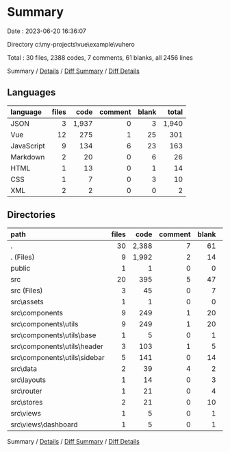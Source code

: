 # Summary

Date : 2023-06-20 16:36:07

Directory c:\\my-projects\\vue\\example\\vuhero

Total : 30 files,  2388 codes, 7 comments, 61 blanks, all 2456 lines

Summary / [Details](details.md) / [Diff Summary](diff.md) / [Diff Details](diff-details.md)

## Languages
| language | files | code | comment | blank | total |
| :--- | ---: | ---: | ---: | ---: | ---: |
| JSON | 3 | 1,937 | 0 | 3 | 1,940 |
| Vue | 12 | 275 | 1 | 25 | 301 |
| JavaScript | 9 | 134 | 6 | 23 | 163 |
| Markdown | 2 | 20 | 0 | 6 | 26 |
| HTML | 1 | 13 | 0 | 1 | 14 |
| CSS | 1 | 7 | 0 | 3 | 10 |
| XML | 2 | 2 | 0 | 0 | 2 |

## Directories
| path | files | code | comment | blank | total |
| :--- | ---: | ---: | ---: | ---: | ---: |
| . | 30 | 2,388 | 7 | 61 | 2,456 |
| . (Files) | 9 | 1,992 | 2 | 14 | 2,008 |
| public | 1 | 1 | 0 | 0 | 1 |
| src | 20 | 395 | 5 | 47 | 447 |
| src (Files) | 3 | 45 | 0 | 7 | 52 |
| src\\assets | 1 | 1 | 0 | 0 | 1 |
| src\\components | 9 | 249 | 1 | 20 | 270 |
| src\\components\\utils | 9 | 249 | 1 | 20 | 270 |
| src\\components\\utils\\base | 1 | 5 | 0 | 1 | 6 |
| src\\components\\utils\\header | 3 | 103 | 1 | 5 | 109 |
| src\\components\\utils\\sidebar | 5 | 141 | 0 | 14 | 155 |
| src\\data | 2 | 39 | 4 | 2 | 45 |
| src\\layouts | 1 | 14 | 0 | 3 | 17 |
| src\\router | 1 | 21 | 0 | 4 | 25 |
| src\\stores | 2 | 21 | 0 | 10 | 31 |
| src\\views | 1 | 5 | 0 | 1 | 6 |
| src\\views\\dashboard | 1 | 5 | 0 | 1 | 6 |

Summary / [Details](details.md) / [Diff Summary](diff.md) / [Diff Details](diff-details.md)